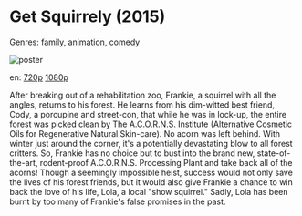 # Get Squirrely (2015)

Genres: family, animation, comedy

![poster](http://image.tmdb.org/t/p/w500/uGwFLc57MR0BFPBIQDITtVUP0MR.jpg)

en:
  [720p](magnet:?xt=urn:btih:F471C796A6C5B543BFACCB6EE5EEA1F5E136F8FB&tr=udp://glotorrents.pw:6969/announce&tr=udp://tracker.opentrackr.org:1337/announce&tr=udp://torrent.gresille.org:80/announce&tr=udp://tracker.openbittorrent.com:80&tr=udp://tracker.coppersurfer.tk:6969&tr=udp://tracker.leechers-paradise.org:6969&tr=udp://p4p.arenabg.ch:1337&tr=udp://tracker.internetwarriors.net:1337)
  [1080p](magnet:?xt=urn:btih:7881886DE245B975B51DD3D613683DDA673588D4&tr=udp://glotorrents.pw:6969/announce&tr=udp://tracker.opentrackr.org:1337/announce&tr=udp://torrent.gresille.org:80/announce&tr=udp://tracker.openbittorrent.com:80&tr=udp://tracker.coppersurfer.tk:6969&tr=udp://tracker.leechers-paradise.org:6969&tr=udp://p4p.arenabg.ch:1337&tr=udp://tracker.internetwarriors.net:1337)
  


After breaking out of a rehabilitation zoo, Frankie, a squirrel with all the angles, returns to his forest. He learns from his dim-witted best friend, Cody, a porcupine and street-con, that while he was in lock-up, the entire forest was picked clean by The A.C.O.R.N.S. Institute (Alternative Cosmetic Oils for Regenerative Natural Skin-care). No acorn was left behind. With winter just around the corner, it's a potentially devastating blow to all forest critters. So, Frankie has no choice but to bust into the brand new, state-of-the-art, rodent-proof A.C.O.R.N.S. Processing Plant and take back all of the acorns! Though a seemingly impossible heist, success would not only save the lives of his forest friends, but it would also give Frankie a chance to win back the love of his life, Lola, a local "show squirrel." Sadly, Lola has been burnt by too many of Frankie's false promises in the past.